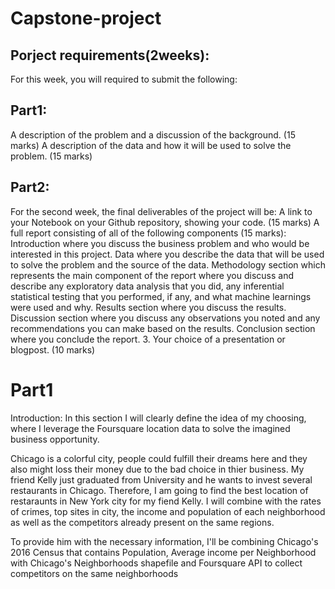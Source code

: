 # Capstone-project

## Porject requirements(2weeks):

For this week, you will required to submit the following:
## Part1:
A description of the problem and a discussion of the background. (15 marks)
A description of the data and how it will be used to solve the problem. (15 marks)

## Part2:
For the second week, the final deliverables of the project will be:
A link to your Notebook on your Github repository, showing your code. (15 marks)
A full report consisting of all of the following components (15 marks):
Introduction where you discuss the business problem and who would be interested in this project.
Data where you describe the data that will be used to solve the problem and the source of the data.
Methodology section which represents the main component of the report where you discuss and describe any exploratory data analysis that you did, any inferential statistical testing that you performed, if any, and what machine learnings were used and why.
Results section where you discuss the results.
Discussion section where you discuss any observations you noted and any recommendations you can make based on the results.
Conclusion section where you conclude the report.
3. Your choice of a presentation or blogpost. (10 marks)

# Part1
Introduction: In this section I will clearly define the idea of my choosing, where I leverage the Foursquare location data to solve the imagined business opportunity.

Chicago is a colorful city, people could fulfill their dreams here and they also might loss their money due to the bad choice in thier business. My friend Kelly just graduated from University and he wants to invest several restaurants in  Chicago.  Therefore, I am going to find the best location of restaraunts in New York city for my fiend Kelly. 
I will combine with the rates of crimes, top sites in city, the income and population of each neighborhood as well as the competitors already present on the same regions.

To provide him with the necessary information, I'll be combining  Chicago's 2016 Census that contains Population, Average income per Neighborhood with  Chicago's Neighborhoods shapefile and Foursquare API to collect competitors on the same neighborhoods
